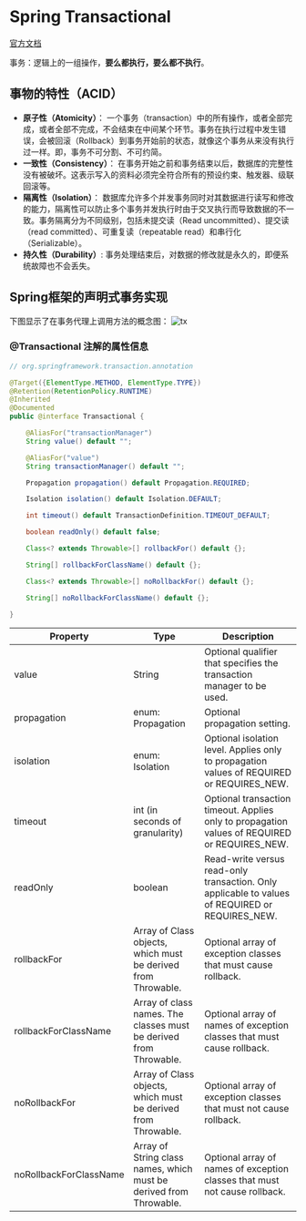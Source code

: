 # Spring Transactional

[官方文档](https://docs.spring.io/spring-framework/docs/current/spring-framework-reference/data-access.html#transaction)

事务：逻辑上的一组操作，**要么都执行，要么都不执行**。

## 事物的特性（ACID）

- **原子性（Atomicity）**： 一个事务（transaction）中的所有操作，或者全部完成，或者全部不完成，不会结束在中间某个环节。事务在执行过程中发生错误，会被回滚（Rollback）到事务开始前的状态，就像这个事务从来没有执行过一样。即，事务不可分割、不可约简。
- **一致性（Consistency）**： 在事务开始之前和事务结束以后，数据库的完整性没有被破坏。这表示写入的资料必须完全符合所有的预设约束、触发器、级联回滚等。
- **隔离性（Isolation）**： 数据库允许多个并发事务同时对其数据进行读写和修改的能力，隔离性可以防止多个事务并发执行时由于交叉执行而导致数据的不一致。事务隔离分为不同级别，包括未提交读（Read uncommitted）、提交读（read committed）、可重复读（repeatable read）和串行化（Serializable）。
- **持久性（Durability）**: 事务处理结束后，对数据的修改就是永久的，即便系统故障也不会丢失。

## Spring框架的声明式事务实现

下图显示了在事务代理上调用方法的概念图：
![tx](/img/spring/tx.png)

### @Transactional 注解的属性信息

```java
// org.springframework.transaction.annotation

@Target({ElementType.METHOD, ElementType.TYPE})
@Retention(RetentionPolicy.RUNTIME)
@Inherited
@Documented
public @interface Transactional {

	@AliasFor("transactionManager")
	String value() default "";

	@AliasFor("value")
	String transactionManager() default "";

	Propagation propagation() default Propagation.REQUIRED;

	Isolation isolation() default Isolation.DEFAULT;

	int timeout() default TransactionDefinition.TIMEOUT_DEFAULT;

	boolean readOnly() default false;

	Class<? extends Throwable>[] rollbackFor() default {};

	String[] rollbackForClassName() default {};

	Class<? extends Throwable>[] noRollbackFor() default {};

	String[] noRollbackForClassName() default {};

}
```
Property|Type|Description
---|---|---
value | String | Optional qualifier that specifies the transaction manager to be used.
propagation | enum: Propagation | Optional propagation setting.
isolation | enum: Isolation | Optional isolation level. Applies only to propagation values of REQUIRED or REQUIRES_NEW.
timeout | int (in seconds of granularity) | Optional transaction timeout. Applies only to propagation values of REQUIRED or REQUIRES_NEW.
readOnly | boolean | Read-write versus read-only transaction. Only applicable to values of REQUIRED or REQUIRES_NEW.
rollbackFor | Array of Class objects, which must be derived from Throwable. | Optional array of exception classes that must cause rollback.
rollbackForClassName | Array of class names. The classes must be derived from Throwable. | Optional array of names of exception classes that must cause rollback.
noRollbackFor | Array of Class objects, which must be derived from Throwable. | Optional array of exception classes that must not cause rollback.
noRollbackForClassName | Array of String class names, which must be derived from Throwable. | Optional array of names of exception classes that must not cause rollback.